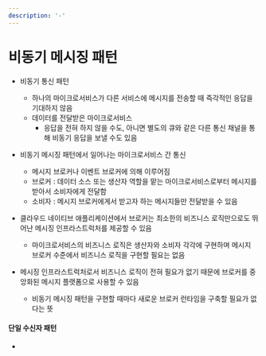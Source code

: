 ```yaml
---
description: '-'
---
```


# 비동기 메시징 패턴

* 비동기 통신 패턴&#x20;
  * 하나의 마이크로서비스가 다른 서비스에 메시지를 전송할 때 즉각적인 응답을 기대하지 않음&#x20;
  * 데이터를 전달받은 마이크로서비스&#x20;
    * 응답을 전혀 하지 않을 수도, 아니면 별도의 큐와 같은 다른 통신 채널을 통해 비동기 응답을 보낼 수도 있음&#x20;



* 비동기 메시징 패턴에서 일어나는 마이크로서비스 간 통신&#x20;
  * 메시지 브로커나 이벤트 브로커에 의해 이루어짐&#x20;
  * 브로커 : 데이터 소스 또는 생산자 역할을 맡는 마이크로서비스로부터 메시지를 받아서 소비자에게 전달함&#x20;
  * 소비자 : 메시지 브로커에게서 받고자 하는 메시지들만 전달받을 수 있음&#x20;



* 클라우드 네이티브 애플리케이션에서 브로커는 최소한의 비즈니스 로직만으로도 뛰어난 메시징 인프라스트럭처를 제공할 수 있음&#x20;
  * 마이크로서비스의 비즈니스 로직은 생산자와 소비자 각각에 구현하며 메시지 브로커 수준에서 비즈니스 로직을 구현할 필요는 없음&#x20;



* 메시징 인프라스트럭처로서 비즈니스 로직이 전혀 필요가 없기 때문에 브로커를 중앙화된 메시지 플랫폼으로 사용할 수 있음&#x20;
  * 비동기 메시징 패턴을 구현할 때마다 새로운 브로커 런타임을 구축할 필요가 없다는 뜻&#x20;

#### 단일 수신자 패턴&#x20;

*

















































